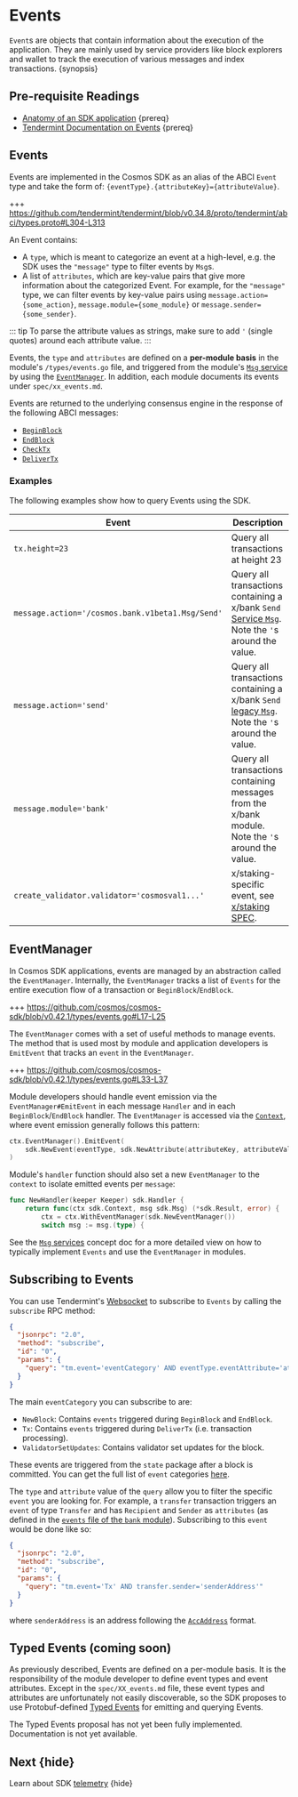 <!--
order: 9
-->

# Events

`Event`s are objects that contain information about the execution of the application. They are mainly used by service providers like block explorers and wallet to track the execution of various messages and index transactions. {synopsis}

## Pre-requisite Readings

- [Anatomy of an SDK application](../basics/app-anatomy.md) {prereq}
- [Tendermint Documentation on Events](https://docs.tendermint.com/master/spec/abci/abci.html#events) {prereq}

## Events

Events are implemented in the Cosmos SDK as an alias of the ABCI `Event` type and
take the form of: `{eventType}.{attributeKey}={attributeValue}`.

+++ https://github.com/tendermint/tendermint/blob/v0.34.8/proto/tendermint/abci/types.proto#L304-L313

An Event contains:

- A `type`, which is meant to categorize an event at a high-level, e.g. the SDK uses the `"message"` type to filter events by `Msg`s.
- A list of `attributes`, which are key-value pairs that give more information about the categorized Event. For example, for the `"message"` type, we can filter events by key-value pairs using `message.action={some_action}`, `message.module={some_module}` or `message.sender={some_sender}`.

::: tip
To parse the attribute values as strings, make sure to add `'` (single quotes) around each attribute value.
:::

Events, the `type` and `attributes` are defined on a **per-module basis** in the module's
`/types/events.go` file, and triggered from the module's [`Msg` service](../building-modules/msg-services.md)
by using the [`EventManager`](#eventmanager). In addition, each module documents its events under
`spec/xx_events.md`.

Events are returned to the underlying consensus engine in the response of the following ABCI messages:

- [`BeginBlock`](./baseapp.md#beginblock)
- [`EndBlock`](./baseapp.md#endblock)
- [`CheckTx`](./baseapp.md#checktx)
- [`DeliverTx`](./baseapp.md#delivertx)

### Examples

The following examples show how to query Events using the SDK.

| Event                                            | Description                                                                                                                                              |
| ------------------------------------------------ | -------------------------------------------------------------------------------------------------------------------------------------------------------- |
| `tx.height=23`                                   | Query all transactions at height 23                                                                                                                      |
| `message.action='/cosmos.bank.v1beta1.Msg/Send'` | Query all transactions containing a x/bank `Send` [Service `Msg`](../building-modules/msg-services.md). Note the `'`s around the value.                  |
| `message.action='send'`                          | Query all transactions containing a x/bank `Send` [legacy `Msg`](../building-modules/msg-services.md#legacy-amino-msgs). Note the `'`s around the value. |
| `message.module='bank'`                          | Query all transactions containing messages from the x/bank module. Note the `'`s around the value.                                                       |
| `create_validator.validator='cosmosval1...'`     | x/staking-specific event, see [x/staking SPEC](../../../cosmos-sdk/x/staking/spec/07_events.md).                                                         |

## EventManager

In Cosmos SDK applications, events are managed by an abstraction called the `EventManager`.
Internally, the `EventManager` tracks a list of `Events` for the entire execution flow of a
transaction or `BeginBlock`/`EndBlock`.

+++ https://github.com/cosmos/cosmos-sdk/blob/v0.42.1/types/events.go#L17-L25

The `EventManager` comes with a set of useful methods to manage events. The method
that is used most by module and application developers is `EmitEvent` that tracks
an `event` in the `EventManager`.

+++ https://github.com/cosmos/cosmos-sdk/blob/v0.42.1/types/events.go#L33-L37

Module developers should handle event emission via the `EventManager#EmitEvent` in each message
`Handler` and in each `BeginBlock`/`EndBlock` handler. The `EventManager` is accessed via
the [`Context`](./context.md), where event emission generally follows this pattern:

```go
ctx.EventManager().EmitEvent(
    sdk.NewEvent(eventType, sdk.NewAttribute(attributeKey, attributeValue)),
)
```

Module's `handler` function should also set a new `EventManager` to the `context` to isolate emitted events per `message`:

```go
func NewHandler(keeper Keeper) sdk.Handler {
    return func(ctx sdk.Context, msg sdk.Msg) (*sdk.Result, error) {
        ctx = ctx.WithEventManager(sdk.NewEventManager())
        switch msg := msg.(type) {
```

See the [`Msg` services](../building-modules/msg-services.md) concept doc for a more detailed
view on how to typically implement `Events` and use the `EventManager` in modules.

## Subscribing to Events

You can use Tendermint's [Websocket](https://docs.tendermint.com/master/tendermint-core/subscription.html#subscribing-to-events-via-websocket) to subscribe to `Events` by calling the `subscribe` RPC method:

```json
{
  "jsonrpc": "2.0",
  "method": "subscribe",
  "id": "0",
  "params": {
    "query": "tm.event='eventCategory' AND eventType.eventAttribute='attributeValue'"
  }
}
```

The main `eventCategory` you can subscribe to are:

- `NewBlock`: Contains `events` triggered during `BeginBlock` and `EndBlock`.
- `Tx`: Contains `events` triggered during `DeliverTx` (i.e. transaction processing).
- `ValidatorSetUpdates`: Contains validator set updates for the block.

These events are triggered from the `state` package after a block is committed. You can get the
full list of `event` categories [here](https://godoc.org/github.com/tendermint/tendermint/types#pkg-constants).

The `type` and `attribute` value of the `query` allow you to filter the specific `event` you are looking for. For example, a `transfer` transaction triggers an `event` of type `Transfer` and has `Recipient` and `Sender` as `attributes` (as defined in the [`events` file of the `bank` module](https://github.com/cosmos/cosmos-sdk/blob/v0.42.1/x/bank/types/events.go)). Subscribing to this `event` would be done like so:

```json
{
  "jsonrpc": "2.0",
  "method": "subscribe",
  "id": "0",
  "params": {
    "query": "tm.event='Tx' AND transfer.sender='senderAddress'"
  }
}
```

where `senderAddress` is an address following the [`AccAddress`](../basics/accounts.md#addresses) format.

## Typed Events (coming soon)

As previously described, Events are defined on a per-module basis. It is the responsibility of the module developer to define event types and event attributes. Except in the `spec/XX_events.md` file, these event types and attributes are unfortunately not easily discoverable, so the SDK proposes to use Protobuf-defined [Typed Events](../architecture/adr-032-typed-events.md) for emitting and querying Events.

The Typed Events proposal has not yet been fully implemented. Documentation is not yet available. 

## Next {hide}

Learn about SDK [telemetry](./telemetry.md) {hide}
